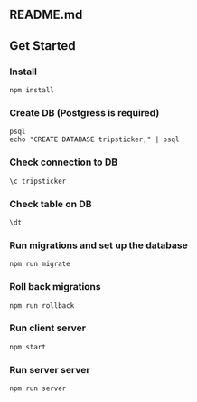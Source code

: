 ## README.md 
## Get Started

### Install 
```
npm install
```
### Create DB (Postgress is required)
```
psql
echo "CREATE DATABASE tripsticker;" | psql
```
### Check connection to DB
```
\c tripsticker
```
### Check table on DB
```
\dt
```

### Run migrations and set up the database
```
npm run migrate
```
### Roll back migrations
```
npm run rollback
```
### Run client server
```
npm start
```
### Run server server
```
npm run server
```
